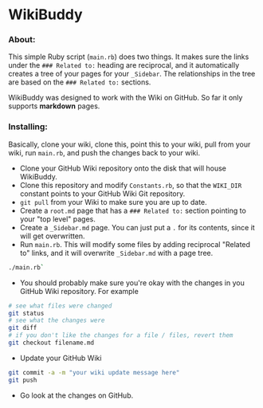 WikiBuddy
=========

### About:

This simple Ruby script (`main.rb`) does two things. It makes sure the links under the `### Related to:` heading
are reciprocal, and it automatically creates a tree of your pages for your `_Sidebar`. The relationships in the tree
are based on the `### Related to:` sections. 

WikiBuddy was designed to work with the Wiki on GitHub. So far it only supports **markdown** pages.

### Installing:

Basically, clone your wiki, clone this, point this to your wiki, pull from your wiki, run `main.rb`, 
and push the changes back to your wiki.

* Clone your GitHub Wiki repository onto the disk that will house WikiBuddy.
* Clone this repository and modify `Constants.rb`, so that the `WIKI_DIR` constant points to your GitHub Wiki Git repository.
* `git pull` from your Wiki to make sure you are up to date.
* Create a `root.md` page that has a `### Related to:` section pointing to your "top level" pages.
* Create a `_Sidebar.md` page. You can just put a `.` for its contents, since it will get overwritten.
* Run `main.rb`. This will modify some files by adding reciprocal "Related to" links, and it will overwrite
`_Sidebar.md` with a page tree.

```bash
./main.rb`
```
* You should probably make sure you're okay with the changes in you GitHub Wiki repository. For example  

```bash
# see what files were changed
git status
# see what the changes were
git diff
# if you don't like the changes for a file / files, revert them
git checkout filename.md
```
* Update your GitHub Wiki

```bash
git commit -a -m "your wiki update message here"
git push
```
* Go look at the changes on GitHub.